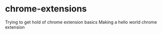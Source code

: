 # chrome-extensions
Trying to get hold of chrome extension basics
Making a hello world chrome extension
